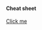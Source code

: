#### **Cheat sheet**

[Click me](https://docs.google.com/spreadsheets/d/16aGFIoECtf3BOl2Qass14fjOJZM43TPz/edit?usp=sharing&ouid=113986200732092090925&rtpof=true&sd=true)
